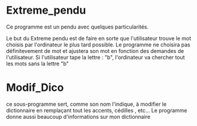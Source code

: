 # Extreme_pendu
Ce programme est un pendu avec quelques particularités.

Le but du Extreme pendu est de faire en sorte que l'utilisateur trouve le mot choisis par l'ordinateur le plus tard possible.
Le programme ne choisira pas définitevement de mot et ajustera son mot en fonction des demandes de l'utilisateur.
Si l'utilisateur tape la lettre : "b", l'ordinateur va chercher tout les mots sans la lettre "b"

# Modif_Dico
ce sous-programme sert, comme son nom l'indique, à modifier le dictionnaire en remplaçant tout les accents, cédilles , etc...
Le programme donne aussi beaucoup d'informations sur mon dictionnaire
